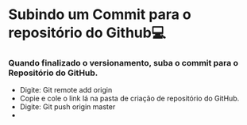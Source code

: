 # Subindo um Commit para o repositório do Github:computer:

### Quando finalizado o versionamento, suba o commit para o Repositório do GitHub.



- Digite: Git remote add origin
- Copie e cole o link lá na pasta de criação de repositório do GitHub.
- Digite: Git push origin master
- 